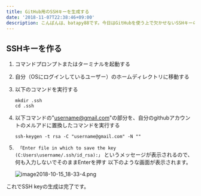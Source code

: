 ```yaml
---
title: GitHub用のSSHキーを生成する
date: '2018-11-07T22:38:46+09:00'
description: こんばんは、batapy88です。今日はGitHubを使う上で欠かせないSSHキーの生成方法をメモします。
---
```

## SSHキーを作る
1. コマンドプロンプトまたはターミナルを起動する

2. 自分（OSにログインしているユーザー）のホームディレクトリに移動する

3. 以下のコマンドを実行する

    ```
    mkdir .ssh
    cd .ssh
    ```

4. 以下コマンドの"username@gmail.com"の部分を、自分のgithubアカウントのメルアドに置換したコマンドを実行する

    ```
    ssh-keygen -t rsa -C "username@gmail.com" -N ""
    ```

5. ``` 「Enter file in which to save the key (C:Users\username/.ssh/id_rsa):」``` というメッセージが表示されるので、何も入力しないでそのままEnterを押す
    以下のような画面が表示されます。

    ![image2018-10-15_18-33-4.png](/img/image2018-10-15_18-33-4.png)

 
これでSSH keyの生成は完了です。
